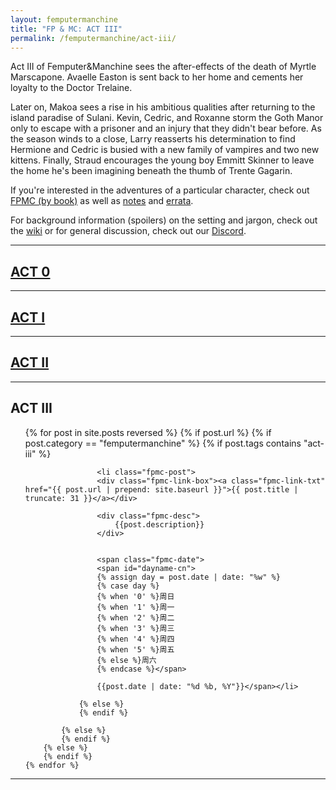```yaml
---
layout: femputermanchine
title: "FP & MC: ACT III"
permalink: /femputermanchine/act-iii/
---
```


<html>
<head>
<meta charset="utf-8">

</head>

<body>

<div id="fpmc-intro">
<p>Act III of Femputer&Manchine sees the after-effects of the death of Myrtle Marscapone. Avaelle Easton is sent back to her home and cements her loyalty to the Doctor Trelaine. </p>
<p>Later on, Makoa sees a rise in his ambitious qualities after returning to the island paradise of Sulani. Kevin, Cedric, and Roxanne storm the Goth Manor only to escape with a prisoner and an injury that they didn't bear before. As the season winds to a close, Larry reasserts his determination to find Hermione and Cedric is busied with a new family of vampires and two new kittens. Finally, Straud encourages the young boy Emmitt Skinner to leave the home he's been imagining beneath the thumb of Trente Gagarin.</p>
<p>If you're interested in the adventures of a particular character, check out <a href="{{ '/femputermanchine/books/' | prepend: site.url }}">FPMC (by book)</a> as well as <a href="{{ '/fpmcnotes/' | prepend: site.url }}">notes</a> and <a href="{{ '/hexfiles/' | prepend: site.url }}">errata</a>.</p>
<p>For background information (spoilers) on the setting and jargon, check out the <a href="https://github.com/SplendidStrontium/splendidstrontium.github.io/wiki">wiki</a> or for general discussion, check out our <a href="https://discord.gg/A5PyBpFvE8">Discord</a>.</p>
</div>

<hr>

<h2><a href="{{ '/femputermanchine/' | prepend: site.url }}">ACT 0</a></h2>

<hr>

<h2><a href="{{ '/femputermanchine/act-i/' | prepend: site.url }}">ACT I</a></h2>

<hr>

<h2><a href="{{ '/femputermanchine/act-ii/' | prepend: site.url }}">ACT II</a></h2>

<hr>

<h2>ACT III</h2>

<ul>
	{% for post in site.posts reversed %}
        {% if post.url %}
			{% if post.category == "femputermanchine" %}
				{% if post.tags contains "act-iii" %}

				    <li class="fpmc-post">
					<div class="fpmc-link-box"><a class="fpmc-link-txt" href="{{ post.url | prepend: site.baseurl }}">{{ post.title | truncate: 31 }}</a></div>

					<div class="fpmc-desc">
						{{post.description}}
					</div>

			
					<span class="fpmc-date">
					<span id="dayname-cn">
					{% assign day = post.date | date: "%w" %}
					{% case day %}
					{% when '0' %}周日
					{% when '1' %}周一
					{% when '2' %}周二
					{% when '3' %}周三
					{% when '4' %}周四
					{% when '5' %}周五
					{% else %}周六
					{% endcase %}</span>

					{{post.date | date: "%d %b, %Y"}}</span></li>
				
				{% else %}
				{% endif %}

			{% else %}	
			{% endif %}
		{% else %}
        {% endif %}
    {% endfor %}
</ul>

<hr>




</body>
</html>





